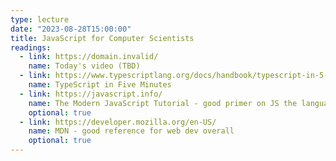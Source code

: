 ```yaml
---
type: lecture
date: "2023-08-28T15:00:00"
title: JavaScript for Computer Scientists
readings:
  - link: https://domain.invalid/
    name: Today's video (TBD)
  - link: https://www.typescriptlang.org/docs/handbook/typescript-in-5-minutes.html
    name: TypeScript in Five Minutes
  - link: https://javascript.info/
    name: The Modern JavaScript Tutorial - good primer on JS the language
    optional: true
  - link: https://developer.mozilla.org/en-US/
    name: MDN - good reference for web dev overall
    optional: true
---
```

